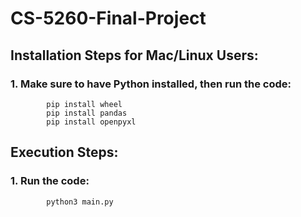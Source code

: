 # CS-5260-Final-Project
## Installation Steps for Mac/Linux Users:
### 1. Make sure to have Python installed, then run the code:
            pip install wheel
            pip install pandas
            pip install openpyxl 
## Execution Steps:
### 1. Run the code:
            python3 main.py
